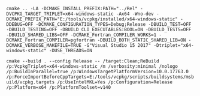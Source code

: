`cmake .. -LA -DCMAKE_INSTALL_PREFIX:PATH="../Rel" -DVCPKG_TARGET_TRIPLET=x64-windows-static -Ax64 -Wno-dev -DCMAKE_PREFIX_PATH="E:/tools/vcpkg/installed/x64-windows-static" -DDEBUG=OFF -DCMAKE_CONFIGURATION_TYPES=Debug;Release -DBUILD_TEST=OFF -DBUILD_TESTING=OFF -DBUILD_CLI_EXECUTABLES:BOOL=ON -DBUILD_TESTS=OFF -DBUILD_SHARED_LIBS=OFF -DCMAKE_Fortran_COMPILER_WORKS=1 -DCMAKE_Fortran_COMPILER=pgfortran -DBUILD_BOTH_STATIC_SHARED_LIB=ON -DCMAKE_VERBOSE_MAKEFILE=TRUE -G"Visual Studio 15 2017" -Dtriplet="x64-windows-static" -DUSE_THREADS=ON`

`cmake --build . --config Release -- /target:Clean;ReBuild /p:VcpkgTriplet=x64-windows-static /m /verbosity:minimal /nologo /p:BuildInParallel=true /p:WindowsTargetPlatformVersion=10.0.17763.0 /p:ForceImportBeforeCppTargets=E:/tools/vcpkg/scripts/buildsystems/msbuild/vcpkg.targets /p:UseIntelMKL=Yes /p:Configuration=Release /p:Platform=x64 /p:PlatformToolset=v140`


